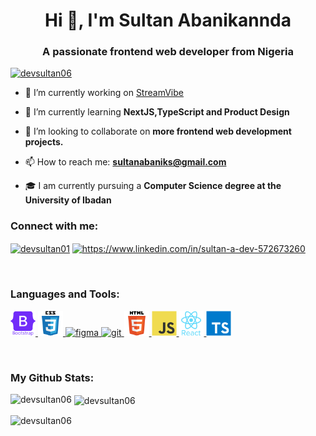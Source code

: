 <h1 align="center">Hi 👋, I'm Sultan Abanikannda</h1>
<h3 align="center">A passionate frontend web developer from Nigeria</h3>

<p align="left"> <a href="https://twitter.com/devsultan06" target="blank"><img src="https://img.shields.io/twitter/follow/devsultan06?logo=twitter&style=for-the-badge" alt="devsultan06" /></a> </p>

- 🔭 I’m currently working on [StreamVibe](https://github.com/devsultan06/StreamVibe)

- 🌱 I’m currently learning **NextJS,TypeScript and Product Design**

- 👯 I’m looking to collaborate on **more **frontend web development projects.****

- 📫 How to reach me: **sultanabaniks@gmail.com**

- 🎓 I am currently pursuing a **Computer Science degree at the University of Ibadan**

<h3 align="left">Connect with me:</h3>
<p align="left">
<a href="https://twitter.com/devsultan01" target="blank"><img align="center" src="https://raw.githubusercontent.com/rahuldkjain/github-profile-readme-generator/master/src/images/icons/Social/twitter.svg" alt="devsultan01" height="30" width="40" /></a>
<a href="https://linkedin.com/in/https://www.linkedin.com/in/sultan-a-dev-572673260" target="blank"><img align="center" src="https://raw.githubusercontent.com/rahuldkjain/github-profile-readme-generator/master/src/images/icons/Social/linked-in-alt.svg" alt="https://www.linkedin.com/in/sultan-a-dev-572673260" height="30" width="40" /></a>
</p>
<br>
<h3 align="left">Languages and Tools:</h3>

<p align="left"> <a href="https://getbootstrap.com" target="_blank" rel="noreferrer"> <img src="https://raw.githubusercontent.com/devicons/devicon/master/icons/bootstrap/bootstrap-plain-wordmark.svg" alt="bootstrap" width="40" height="40"/> </a> <a href="https://www.w3schools.com/css/" target="_blank" rel="noreferrer"> <img src="https://raw.githubusercontent.com/devicons/devicon/master/icons/css3/css3-original-wordmark.svg" alt="css3" width="40" height="40"/> </a> <a href="https://www.figma.com/" target="_blank" rel="noreferrer"> <img src="https://www.vectorlogo.zone/logos/figma/figma-icon.svg" alt="figma" width="40" height="40"/> </a> <a href="https://git-scm.com/" target="_blank" rel="noreferrer"> <img src="https://www.vectorlogo.zone/logos/git-scm/git-scm-icon.svg" alt="git" width="40" height="40"/> </a> <a href="https://www.w3.org/html/" target="_blank" rel="noreferrer"> <img src="https://raw.githubusercontent.com/devicons/devicon/master/icons/html5/html5-original-wordmark.svg" alt="html5" width="40" height="40"/> </a> <a href="https://developer.mozilla.org/en-US/docs/Web/JavaScript" target="_blank" rel="noreferrer"> <img src="https://raw.githubusercontent.com/devicons/devicon/master/icons/javascript/javascript-original.svg" alt="javascript" width="40" height="40"/> </a> <a href="https://reactjs.org/" target="_blank" rel="noreferrer"> <img src="https://raw.githubusercontent.com/devicons/devicon/master/icons/react/react-original-wordmark.svg" alt="react" width="40" height="40"/> </a> <a href="https://www.typescriptlang.org/" target="_blank" rel="noreferrer"> <img src="https://raw.githubusercontent.com/devicons/devicon/master/icons/typescript/typescript-original.svg" alt="typescript" width="40" height="40"/> </a> </p>
<br>
<h3 align="left">My Github Stats:</h3>
<p><img align="left" src="https://github-readme-stats.vercel.app/api/top-langs?username=devsultan06&show_icons=true&locale=en&layout=compact&theme=radical" alt="devsultan06" /></p>

<p>&nbsp;<img align="center" src="https://github-readme-stats.vercel.app/api?username=devsultan06&show_icons=true&locale=en&theme=radical" alt="devsultan06" /></p>

<p><img align="center" src="https://github-readme-streak-stats.herokuapp.com/?user=devsultan06&theme=radical" alt="devsultan06" /></p>

